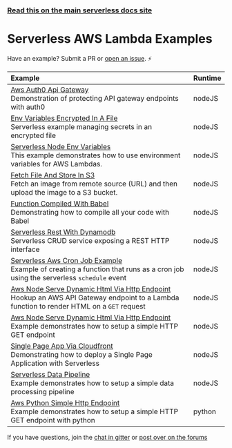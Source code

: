 <!--
title: Serverless - AWS Lambda - Examples
menuText: Examples
layout: Doc
-->

<!-- DOCS-SITE-LINK:START automatically generated  -->
### [Read this on the main serverless docs site](https://www.serverless.com/framework/docs/providers/aws/examples/)
<!-- DOCS-SITE-LINK:END -->

# Serverless AWS Lambda Examples

Have an example? Submit a PR or [open an issue](https://github.com/serverless/examples/issues). ⚡️

| Example | Runtime  |
|:--------------------------- |:-----|
| [Aws Auth0 Api Gateway](https://serverless.com/examples/aws-node-auth0-custom-authorizers-api/) <br/> Demonstration of protecting API gateway endpoints with auth0 | nodeJS |
| [Env Variables Encrypted In A File](https://serverless.com/examples/aws-node-env-variables-encrypted-in-a-file/) <br/> Serverless example managing secrets in an encrypted file | nodeJS |
| [Serverless Node Env Variables](https://serverless.com/examples/aws-node-env-variables/) <br/> This example demonstrates how to use environment variables for AWS Lambdas. | nodeJS |
| [Fetch File And Store In S3](https://serverless.com/examples/aws-node-fetch-file-and-store-in-s3/) <br/> Fetch an image from remote source (URL) and then upload the image to a S3 bucket. | nodeJS |
| [Function Compiled With Babel](https://serverless.com/examples/aws-node-function-compiled-with-babel/) <br/> Demonstrating how to compile all your code with Babel | nodeJS |
| [Serverless Rest With Dynamodb](https://serverless.com/examples/aws-node-rest-api-with-dynamodb/) <br/> Serverless CRUD service exposing a REST HTTP interface | nodeJS |
| [Serverless Aws Cron Job Example](https://serverless.com/examples/aws-node-scheduled-cron/) <br/> Example of creating a function that runs as a cron job using the serverless `schedule` event | nodeJS |
| [Aws Node Serve Dynamic Html Via Http Endpoint](https://serverless.com/examples/aws-node-serve-dynamic-html-via-http-endpoint/) <br/> Hookup an AWS API Gateway endpoint to a Lambda function to render HTML on a `GET` request | nodeJS |
| [Aws Node Serve Dynamic Html Via Http Endpoint](https://serverless.com/examples/aws-node-simple-http-endpoint/) <br/> Example demonstrates how to setup a simple HTTP GET endpoint | nodeJS |
| [Single Page App Via Cloudfront](https://serverless.com/examples/aws-node-single-page-app-via-cloudfront/) <br/> Demonstrating how to deploy a Single Page Application with Serverless | nodeJS |
| [Serverless Data Pipeline](https://serverless.com/examples/aws-node-text-analysis-via-sns-post-processing/) <br/> Example demonstrates how to setup a simple data processing pipeline | nodeJS |
| [Aws Python Simple Http Endpoint](https://serverless.com/examples/aws-python-simple-http-endpoint/) <br/> Example demonstrates how to setup a simple HTTP GET endpoint with python | python |

If you have questions, join the [chat in gitter](https://gitter.im/serverless/serverless) or [post over on the forums](https://forum.serverless.com/)
